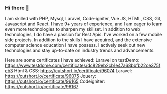 ### Hi there 👋

I am skilled with PHP, Mysql, Laravel, Code-igniter, Vue JS, HTML, CSS, Git, Javascript and React. I have 9+ years of experience, and I am eager to learn even more technologies to sharpen my skillset. In addition to web technologies, I do have a passion for Rest Apis. I've worked on a few mobile side projects.
In addition to the skills I have acquired, and the extensive computer science education I have possess. I actively seek out new technologies and stay up-to-date on industry trends and advancements.

Here are some certificates I have achieved:
Laravel on testDemo: https://www.testdome.com/certificates/dc829eb2cb1e47a68bbfb22ce375feb3
Html & CSS: https://cutshort.io/certificate/96074
Laravel: https://cutshort.io/certificate/96075
Jquery: https://cutshort.io/certificate/96165
Codeigniter: https://cutshort.io/certificate/96167


<!--
**paddy217/paddy217** is a ✨ _special_ ✨ repository because its `README.md` (this file) appears on your GitHub profile.

Here are some ideas to get you started:

- 🔭 I’m currently working on ...
- 🌱 I’m currently learning ...
- 👯 I’m looking to collaborate on ...
- 🤔 I’m looking for help with ...
- 💬 Ask me about ...
- 📫 How to reach me: ...
- 😄 Pronouns: ...
- ⚡ Fun fact: ...
-->
